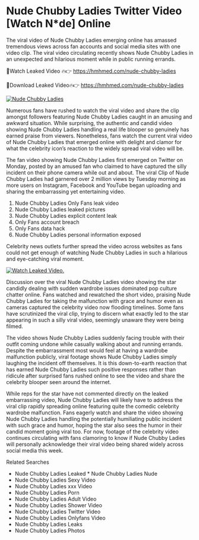 ﻿# Nude Chubby Ladies Twitter Video [Watch N*de] Online

The viral video of ﻿Nude Chubby Ladies emerging online has amassed tremendous views across fan accounts and social media sites with one video clip. The viral video circulating recently shows ﻿Nude Chubby Ladies in an unexpected and hilarious moment while in public running errands. 

🔴Watch Leaked Video 🔥👉  https://hmhmed.com/nude-chubby-ladies 

🔴Download Leaked Video🔥👉  https://hmhmed.com/nude-chubby-ladies 

[![Nude Chubby Ladies](https://i.imgur.com/dJHk4Zq.gif)](https://hmhmed.com/nude-chubby-ladies)

Numerous fans have rushed to watch the viral video and share the clip amongst followers featuring ﻿Nude Chubby Ladies caught in an amusing and awkward situation. While surprising, the authentic and candid video showing ﻿Nude Chubby Ladies handling a real life blooper so genuinely has earned praise from viewers. Nonetheless, fans watch the current viral video of ﻿Nude Chubby Ladies that emerged online with delight and clamor for what the celebrity icon’s reaction to the widely spread viral video will be.

The fan video showing ﻿Nude Chubby Ladies first emerged on Twitter on Monday, posted by an amused fan who claimed to have captured the silly incident on their phone camera while out and about. The viral Clip of ﻿Nude Chubby Ladies had garnered over 2 million views by Tuesday morning as more users on Instagram, Facebook and YouTube began uploading and sharing the embarrassing yet entertaining video. 

1. ﻿Nude Chubby Ladies Only Fans leak video
2. ﻿Nude Chubby Ladies leaked pictures
3. ﻿Nude Chubby Ladies explicit content leak
4. Only Fans account breach
5. Only Fans data hack
6. ﻿Nude Chubby Ladies personal information exposed

Celebrity news outlets further spread the video across websites as fans could not get enough of watching ﻿Nude Chubby Ladies in such a hilarious and eye-catching viral moment. 

[![Watch Leaked Video.](https://miro.medium.com/v2/resize:fit:828/format:webp/1*cilzJN44JGOrTw9NJCrNHA.gif "Watch Leaked Video")](https://hmhmed.com/nude-chubby-ladies)

Discussion over the viral ﻿Nude Chubby Ladies video showing the star candidly dealing with sudden wardrobe issues dominated pop culture chatter online. Fans watched and rewatched the short video, praising ﻿Nude Chubby Ladies for taking the malfunction with grace and humor even as cameras captured the celebrity video now flooding timelines. Some fans have scrutinized the viral clip, trying to discern what exactly led to the star appearing in such a silly viral video, seemingly unaware they were being filmed.

The video shows ﻿Nude Chubby Ladies suddenly facing trouble with their outfit coming undone while casually walking about and running errands. Despite the embarrassment most would feel at having a wardrobe malfunction publicly, viral footage shows ﻿Nude Chubby Ladies simply laughing the incident off themselves. It is this down-to-earth reaction that has earned ﻿Nude Chubby Ladies such positive responses rather than ridicule after surprised fans rushed online to see the video and share the celebrity blooper seen around the internet.  

While reps for the star have not commented directly on the leaked embarrassing video, ﻿Nude Chubby Ladies will likely have to address the viral clip rapidly spreading online featuring quite the comedic celebrity wardrobe malfunction. Fans eagerly watch and share the video showing ﻿Nude Chubby Ladies handling the potentially humiliating public incident with such grace and humor, hoping the star also sees the humor in their candid moment going viral too. For now, footage of the celebrity video continues circulating with fans clamoring to know if ﻿Nude Chubby Ladies will personally acknowledge their viral video being shared widely across social media this week.

Related Searches
* ﻿Nude Chubby Ladies Leaked
﻿* Nude Chubby Ladies Nude
* ﻿Nude Chubby Ladies Sexy Video
* ﻿Nude Chubby Ladies xxx Video
* ﻿Nude Chubby Ladies Porn
* ﻿Nude Chubby Ladies Adult Video
* ﻿Nude Chubby Ladies Shower Video
* ﻿Nude Chubby Ladies Twitter Video
* ﻿Nude Chubby Ladies Onlyfans Video
* ﻿Nude Chubby Ladies Leaks
* ﻿Nude Chubby Ladies Photos